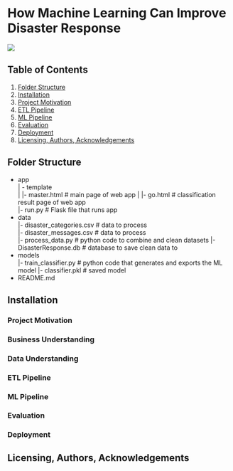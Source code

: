 # How Machine Learning Can Improve Disaster Response
![](https://nplusonemag.com/wp-content/uploads/2017/09/37178284932_44dedea535_z.jpg)

## Table of Contents
1. [Folder Structure](#FolderStructure)
2. [Installation](#Installation)
3. [Project Motivation](#Project)
4. [ETL Pipeline](#ETLPipeline)
5. [ML Pipeline](#MLPipeline)
6. [Evaluation](#Evaluation)
7. [Deployment](#Deployment)
8. [Licensing, Authors, Acknowledgements](#License)

## <a name="FolderStructure"></a>Folder Structure
-   app  
    | - template  
    | |- master.html  # main page of web app
    | |- go.html  # classification result page of web app  
    |- run.py  # Flask file that runs app
-   data  
    |- disaster_categories.csv  # data to process  
    |- disaster_messages.csv  # data to process  
    |- process_data.py  # python code to combine and clean datasets
    |- DisasterResponse.db # database to save clean data to
-   models  
    |- train_classifier.py  # python code that generates and exports the ML model
    |- classifier.pkl  # saved model
-   README.md

## <a name="Installation"></a>Installation

### <a name="Project"></a>Project Motivation

### <a name="BusinessUnderstanding"></a>Business Understanding

### <a name="DataUnderstanding"></a>Data Understanding

### <a name="ETLPipeline"></a>ETL Pipeline

### <a name="MLPipeline"></a>ML Pipeline

### <a name="Evaluation"></a>Evaluation

### <a name="Deployment"></a>Deployment

## <a name="License"></a>Licensing, Authors, Acknowledgements

